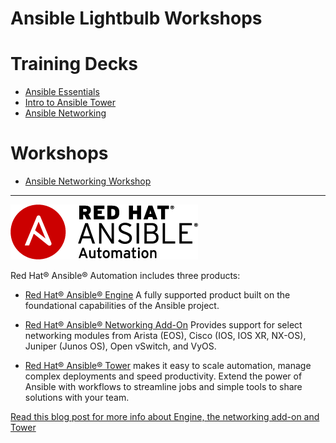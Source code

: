 # Ansible Lightbulb Workshops

# Training Decks
- [Ansible Essentials](decks/ansible-essentials.html)
- [Intro to Ansible Tower](decks/intro-to-ansible-tower.html)
- [Ansible Networking](decks/ansible-networking.html)

# Workshops
- [Ansible Networking Workshop](workshops/networking/README.md)

 ---
![Red Hat Ansible Automation](rh-ansible-automation.png)

Red Hat® Ansible® Automation includes three products:

- [Red Hat® Ansible® Engine](https://www.ansible.com/ansible-engine)
A fully supported product built on the foundational capabilities of the Ansible project.

- [Red Hat® Ansible® Networking Add-On](https://www.ansible.com/ansible-engine)
Provides support for select networking modules from Arista (EOS), Cisco (IOS, IOS XR, NX-OS), Juniper (Junos OS), Open vSwitch, and VyOS.

- [Red Hat® Ansible® Tower](https://www.ansible.com/tower)
makes it easy to scale automation, manage complex deployments and speed productivity. Extend the power of Ansible with workflows to streamline jobs and simple tools to share solutions with your team.

[Read this blog post for more info about Engine, the networking add-on and Tower](https://www.ansible.com/blog/red-hat-ansible-automation-engine-vs-tower)
